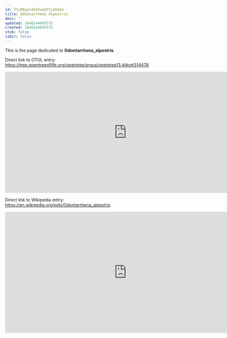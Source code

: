 ```yaml
---
id: 21j09yprdd2kuqdf5jqk62w
title: Odontarrhena Alpestris
desc: ''
updated: 1648144045575
created: 1648144045575
stub: false
isDir: false
---
```

This is the page dedicated to **Odontarrhena_alpestris**


Direct link to OTOL entry: https://tree.opentreeoflife.org/opentree/argus/opentree13.4@ott314478



<html>
    <body>
    <iframe src="https://tree.opentreeoflife.org/opentree/argus/opentree13.4@ott314478"
    width="800" height="400" frameborder="0" allowfullscreen> </iframe>
    </body>
</html>
    


Direct link to Wikipedia entry: https://en.wikipedia.org/wiki/Odontarrhena_alpestris



<html>
    <body>
    <iframe src="https://en.wikipedia.org/wiki/Odontarrhena_alpestris"
    width="800" height="400" frameborder="0" allowfullscreen> </iframe>
    </body>
</html>
    
